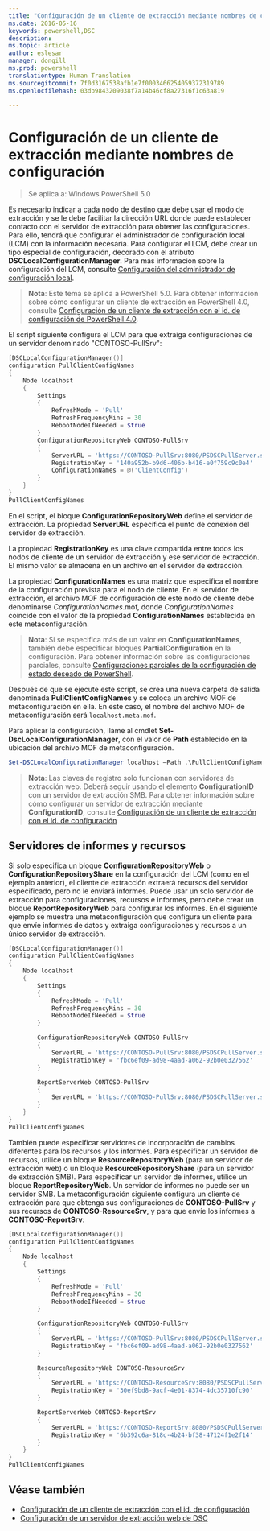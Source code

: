 ```yaml
---
title: "Configuración de un cliente de extracción mediante nombres de configuración"
ms.date: 2016-05-16
keywords: powershell,DSC
description: 
ms.topic: article
author: eslesar
manager: dongill
ms.prod: powershell
translationtype: Human Translation
ms.sourcegitcommit: 7f0d3167538afb1e7f0003466254059372319789
ms.openlocfilehash: 03db9843209038f7a14b46cf8a27316f1c63a819

---
```


# <a name="setting-up-a-pull-client-using-configuration-names"></a>Configuración de un cliente de extracción mediante nombres de configuración

> Se aplica a: Windows PowerShell 5.0

Es necesario indicar a cada nodo de destino que debe usar el modo de extracción y se le debe facilitar la dirección URL donde puede establecer contacto con el servidor de extracción para obtener las configuraciones.
Para ello, tendrá que configurar el administrador de configuración local (LCM) con la información necesaria.
Para configurar el LCM, debe crear un tipo especial de configuración, decorado con el atributo **DSCLocalConfigurationManager**.
Para más información sobre la configuración del LCM, consulte [Configuración del administrador de configuración local](metaConfig.md).

> **Nota**: Este tema se aplica a PowerShell 5.0.
Para obtener información sobre cómo configurar un cliente de extracción en PowerShell 4.0, consulte [Configuración de un cliente de extracción con el id. de configuración de PowerShell 4.0](pullClientConfigID4.md).

El script siguiente configura el LCM para que extraiga configuraciones de un servidor denominado "CONTOSO-PullSrv":

```powershell
[DSCLocalConfigurationManager()]
configuration PullClientConfigNames
{
    Node localhost
    {
        Settings
        {
            RefreshMode = 'Pull'
            RefreshFrequencyMins = 30
            RebootNodeIfNeeded = $true
        }
        ConfigurationRepositoryWeb CONTOSO-PullSrv
        {
            ServerURL = 'https://CONTOSO-PullSrv:8080/PSDSCPullServer.svc'
            RegistrationKey = '140a952b-b9d6-406b-b416-e0f759c9c0e4'
            ConfigurationNames = @('ClientConfig')
        }
    }
}
PullClientConfigNames
```

En el script, el bloque **ConfigurationRepositoryWeb** define el servidor de extracción.
La propiedad **ServerURL** especifica el punto de conexión del servidor de extracción.

La propiedad **RegistrationKey** es una clave compartida entre todos los nodos de cliente de un servidor de extracción y ese servidor de extracción.
El mismo valor se almacena en un archivo en el servidor de extracción.

La propiedad **ConfigurationNames** es una matriz que especifica el nombre de la configuración prevista para el nodo de cliente.
En el servidor de extracción, el archivo MOF de configuración de este nodo de cliente debe denominarse *ConfigurationNames*.mof, donde *ConfigurationNames* coincide con el valor de la propiedad **ConfigurationNames** establecida en este metaconfiguración.

>**Nota**: Si se especifica más de un valor en **ConfigurationNames**, también debe especificar bloques **PartialConfiguration** en la configuración.
Para obtener información sobre las configuraciones parciales, consulte [Configuraciones parciales de la configuración de estado deseado de PowerShell](partialConfigs.md).

Después de que se ejecute este script, se crea una nueva carpeta de salida denominada **PullClientConfigNames** y se coloca un archivo MOF de metaconfiguración en ella.
En este caso, el nombre del archivo MOF de metaconfiguración será `localhost.meta.mof`.

Para aplicar la configuración, llame al cmdlet **Set-DscLocalConfigurationManager**, con el valor de **Path** establecido en la ubicación del archivo MOF de metaconfiguración.

```powershell
Set-DSCLocalConfigurationManager localhost –Path .\PullClientConfigNames –Verbose.
```

> **Nota**: Las claves de registro solo funcionan con servidores de extracción web.
Deberá seguir usando el elemento **ConfigurationID** con un servidor de extracción SMB.
Para obtener información sobre cómo configurar un servidor de extracción mediante **ConfigurationID**, consulte [Configuración de un cliente de extracción con el id. de configuración](PullClientConfigNames.md)

## <a name="resource-and-report-servers"></a>Servidores de informes y recursos

Si solo especifica un bloque **ConfigurationRepositoryWeb** o **ConfigurationRepositoryShare** en la configuración del LCM (como en el ejemplo anterior), el cliente de extracción extraerá recursos del servidor especificado, pero no le enviará informes.
Puede usar un solo servidor de extracción para configuraciones, recursos e informes, pero debe crear un bloque **ReportRepositoryWeb** para configurar los informes.
En el siguiente ejemplo se muestra una metaconfiguración que configura un cliente para que envíe informes de datos y extraiga configuraciones y recursos a un único servidor de extracción.

```powershell
[DSCLocalConfigurationManager()]
configuration PullClientConfigNames
{
    Node localhost
    {
        Settings
        {
            RefreshMode = 'Pull'
            RefreshFrequencyMins = 30
            RebootNodeIfNeeded = $true
        }

        ConfigurationRepositoryWeb CONTOSO-PullSrv
        {
            ServerURL = 'https://CONTOSO-PullSrv:8080/PSDSCPullServer.svc'
            RegistrationKey = 'fbc6ef09-ad98-4aad-a062-92b0e0327562'
        }

        ReportServerWeb CONTOSO-PullSrv
        {
            ServerURL = 'https://CONTOSO-PullSrv:8080/PSDSCPullServer.svc'
        }
    }
}
PullClientConfigNames
```

También puede especificar servidores de incorporación de cambios diferentes para los recursos y los informes.
Para especificar un servidor de recursos, utilice un bloque **ResourceRepositoryWeb** (para un servidor de extracción web) o un bloque **ResourceRepositoryShare** (para un servidor de extracción SMB).
Para especificar un servidor de informes, utilice un bloque **ReportRepositoryWeb**.
Un servidor de informes no puede ser un servidor SMB.
La metaconfiguración siguiente configura un cliente de extracción para que obtenga sus configuraciones de **CONTOSO-PullSrv** y sus recursos de **CONTOSO-ResourceSrv**, y para que envíe los informes a **CONTOSO-ReportSrv**:

```powershell
[DSCLocalConfigurationManager()]
configuration PullClientConfigNames
{
    Node localhost
    {
        Settings
        {
            RefreshMode = 'Pull'
            RefreshFrequencyMins = 30
            RebootNodeIfNeeded = $true
        }

        ConfigurationRepositoryWeb CONTOSO-PullSrv
        {
            ServerURL = 'https://CONTOSO-PullSrv:8080/PSDSCPullServer.svc'
            RegistrationKey = 'fbc6ef09-ad98-4aad-a062-92b0e0327562'
        }

        ResourceRepositoryWeb CONTOSO-ResourceSrv
        {
            ServerURL = 'https://CONTOSO-ResourceSrv:8080/PSDSCPullServer.svc'
            RegistrationKey = '30ef9bd8-9acf-4e01-8374-4dc35710fc90'
        }

        ReportServerWeb CONTOSO-ReportSrv
        {
            ServerURL = 'https://CONTOSO-ReportSrv:8080/PSDSCPullServer.svc'
            RegistrationKey = '6b392c6a-818c-4b24-bf38-47124f1e2f14'
        }
    }
}
PullClientConfigNames
```

## <a name="see-also"></a>Véase también

* [Configuración de un cliente de extracción con el id. de configuración](PullClientConfigNames.md)
* [Configuración de un servidor de extracción web de DSC](pullServer.md)



<!--HONumber=Nov16_HO4-->


